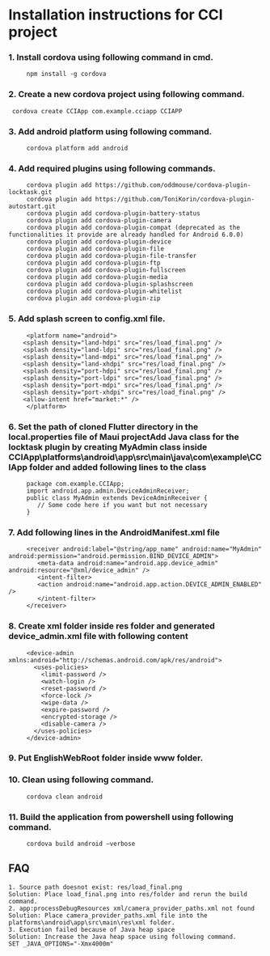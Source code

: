# __Installation instructions for CCI project__
  ### 1. __Install cordova using following command in cmd.__
         npm install -g cordova
  ### 2. __Create a new cordova project using following command.__
	 cordova create CCIApp com.example.cciapp CCIAPP
  ### 3. __Add android platform using following command__.
         cordova platform add android
  ### 4. __Add required plugins using following commands__.
         cordova plugin add https://github.com/oddmouse/cordova-plugin-locktask.git
         cordova plugin add https://github.com/ToniKorin/cordova-plugin-autostart.git
         cordova plugin add cordova-plugin-battery-status
         cordova plugin add cordova-plugin-camera
         cordova plugin add cordova-plugin-compat (deprecated as the functionalities it provide are already handled for Android 6.0.0)
         cordova plugin add cordova-plugin-device
         cordova plugin add cordova-plugin-file
         cordova plugin add cordova-plugin-file-transfer
         cordova plugin add cordova-plugin-ftp
         cordova plugin add cordova-plugin-fullscreen
         cordova plugin add cordova-plugin-media
         cordova plugin add cordova-plugin-splashscreen
         cordova plugin add cordova-plugin-whitelist
         cordova plugin add cordova-plugin-zip
  ### 5. __Add splash screen to config.xml file.__
         <platform name="android">
		<splash density="land-hdpi" src="res/load_final.png" />
		<splash density="land-ldpi" src="res/load_final.png" />
		<splash density="land-mdpi" src="res/load_final.png" />
		<splash density="land-xhdpi" src="res/load_final.png" />
		<splash density="port-hdpi" src="res/load_final.png" />
		<splash density="port-ldpi" src="res/load_final.png" />
		<splash density="port-mdpi" src="res/load_final.png" />
		<splash density="port-xhdpi" src="res/load_final.png" />
		<allow-intent href="market:*" />
         </platform>
  ### 6. __Set the path of cloned Flutter directory in the local.properties file of Maui projectAdd Java class for the locktask plugin by creating MyAdmin class inside CCIApp\platforms\android\app\src\main\java\com\example\CCIApp folder and added following lines to the class__
         package com.example.CCIApp;
         import android.app.admin.DeviceAdminReceiver;
         public class MyAdmin extends DeviceAdminReceiver {
            // Some code here if you want but not necessary
         }
  ### 7. __Add following lines in the AndroidManifest.xml file__
         <receiver android:label="@string/app_name" android:name="MyAdmin" android:permission="android.permission.BIND_DEVICE_ADMIN">
            <meta-data android:name="android.app.device_admin" android:resource="@xml/device_admin" />
            <intent-filter>
            <action android:name="android.app.action.DEVICE_ADMIN_ENABLED" />
            </intent-filter>
         </receiver>
  ### 8. __Create xml folder inside res folder and generated device_admin.xml file with following content__
         <device-admin xmlns:android="http://schemas.android.com/apk/res/android">
           <uses-policies>
             <limit-password />
             <watch-login />
             <reset-password />
             <force-lock />
             <wipe-data />
             <expire-password />
             <encrypted-storage />
             <disable-camera />
           </uses-policies>
         </device-admin>
  ### 9. __Put EnglishWebRoot folder inside www folder.__
  ### 10. __Clean using following command.__
         cordova clean android
  ### 11. __Build the application from powershell using following command.__
         cordova build android –verbose

## __FAQ__
	1. Source path doesnot exist: res/load_final.png
	Solution: Place load_final.png into res/folder and rerun the build command.
	2. app:processDebugResources xml/camera_provider_paths.xml not found
	Solution: Place camera_provider_paths.xml file into the platforms\android\app\src\main\res\xml folder.
	3. Execution failed because of Java heap space 
	Solution: Increase the Java heap space using following command.
	SET _JAVA_OPTIONS="-Xmx4000m"
